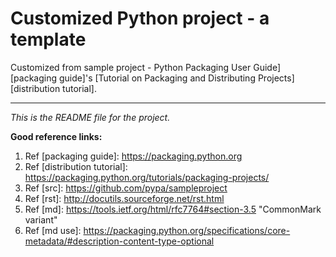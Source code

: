 # Customized Python project - a template

Customized from sample project - Python Packaging User
Guide][packaging guide]'s [Tutorial on Packaging and Distributing
Projects][distribution tutorial].


----

*This is the README file for the project.*

**Good reference links:**

1. Ref [packaging guide]: https://packaging.python.org
1. Ref [distribution tutorial]: https://packaging.python.org/tutorials/packaging-projects/
1. Ref [src]: https://github.com/pypa/sampleproject
1. Ref [rst]: http://docutils.sourceforge.net/rst.html
1. Ref [md]: https://tools.ietf.org/html/rfc7764#section-3.5 "CommonMark variant"
1. Ref [md use]: https://packaging.python.org/specifications/core-metadata/#description-content-type-optional
